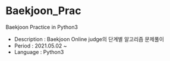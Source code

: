 # Baekjoon_Prac
Baekjoon Practice in Python3
- Description : Baekjoon Online judge의 단계별 알고리즘 문제풀이
- Period : 2021.05.02 ~
- Language : Python3

